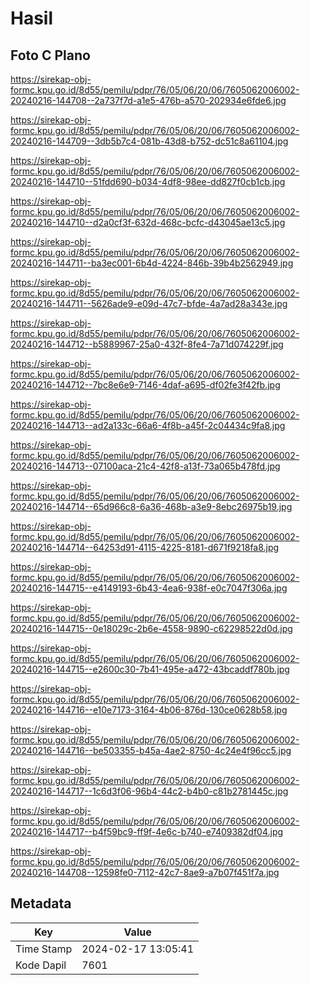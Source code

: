 # Hasil

## Foto C Plano

https://sirekap-obj-formc.kpu.go.id/8d55/pemilu/pdpr/76/05/06/20/06/7605062006002-20240216-144708--2a737f7d-a1e5-476b-a570-202934e6fde6.jpg

https://sirekap-obj-formc.kpu.go.id/8d55/pemilu/pdpr/76/05/06/20/06/7605062006002-20240216-144709--3db5b7c4-081b-43d8-b752-dc51c8a61104.jpg

https://sirekap-obj-formc.kpu.go.id/8d55/pemilu/pdpr/76/05/06/20/06/7605062006002-20240216-144710--51fdd690-b034-4df8-98ee-dd827f0cb1cb.jpg

https://sirekap-obj-formc.kpu.go.id/8d55/pemilu/pdpr/76/05/06/20/06/7605062006002-20240216-144710--d2a0cf3f-632d-468c-bcfc-d43045ae13c5.jpg

https://sirekap-obj-formc.kpu.go.id/8d55/pemilu/pdpr/76/05/06/20/06/7605062006002-20240216-144711--ba3ec001-6b4d-4224-846b-39b4b2562949.jpg

https://sirekap-obj-formc.kpu.go.id/8d55/pemilu/pdpr/76/05/06/20/06/7605062006002-20240216-144711--5626ade9-e09d-47c7-bfde-4a7ad28a343e.jpg

https://sirekap-obj-formc.kpu.go.id/8d55/pemilu/pdpr/76/05/06/20/06/7605062006002-20240216-144712--b5889967-25a0-432f-8fe4-7a71d074229f.jpg

https://sirekap-obj-formc.kpu.go.id/8d55/pemilu/pdpr/76/05/06/20/06/7605062006002-20240216-144712--7bc8e6e9-7146-4daf-a695-df02fe3f42fb.jpg

https://sirekap-obj-formc.kpu.go.id/8d55/pemilu/pdpr/76/05/06/20/06/7605062006002-20240216-144713--ad2a133c-66a6-4f8b-a45f-2c04434c9fa8.jpg

https://sirekap-obj-formc.kpu.go.id/8d55/pemilu/pdpr/76/05/06/20/06/7605062006002-20240216-144713--07100aca-21c4-42f8-a13f-73a065b478fd.jpg

https://sirekap-obj-formc.kpu.go.id/8d55/pemilu/pdpr/76/05/06/20/06/7605062006002-20240216-144714--65d966c8-6a36-468b-a3e9-8ebc26975b19.jpg

https://sirekap-obj-formc.kpu.go.id/8d55/pemilu/pdpr/76/05/06/20/06/7605062006002-20240216-144714--64253d91-4115-4225-8181-d671f9218fa8.jpg

https://sirekap-obj-formc.kpu.go.id/8d55/pemilu/pdpr/76/05/06/20/06/7605062006002-20240216-144715--e4149193-6b43-4ea6-938f-e0c7047f306a.jpg

https://sirekap-obj-formc.kpu.go.id/8d55/pemilu/pdpr/76/05/06/20/06/7605062006002-20240216-144715--0e18029c-2b6e-4558-9890-c62298522d0d.jpg

https://sirekap-obj-formc.kpu.go.id/8d55/pemilu/pdpr/76/05/06/20/06/7605062006002-20240216-144715--e2600c30-7b41-495e-a472-43bcaddf780b.jpg

https://sirekap-obj-formc.kpu.go.id/8d55/pemilu/pdpr/76/05/06/20/06/7605062006002-20240216-144716--e10e7173-3164-4b06-876d-130ce0628b58.jpg

https://sirekap-obj-formc.kpu.go.id/8d55/pemilu/pdpr/76/05/06/20/06/7605062006002-20240216-144716--be503355-b45a-4ae2-8750-4c24e4f96cc5.jpg

https://sirekap-obj-formc.kpu.go.id/8d55/pemilu/pdpr/76/05/06/20/06/7605062006002-20240216-144717--1c6d3f06-96b4-44c2-b4b0-c81b2781445c.jpg

https://sirekap-obj-formc.kpu.go.id/8d55/pemilu/pdpr/76/05/06/20/06/7605062006002-20240216-144717--b4f59bc9-ff9f-4e6c-b740-e7409382df04.jpg

https://sirekap-obj-formc.kpu.go.id/8d55/pemilu/pdpr/76/05/06/20/06/7605062006002-20240216-144708--12598fe0-7112-42c7-8ae9-a7b07f451f7a.jpg


## Metadata

| Key        | Value               |
| ---------- | ------------------- |
| Time Stamp | 2024-02-17 13:05:41 |
| Kode Dapil | 7601                |



